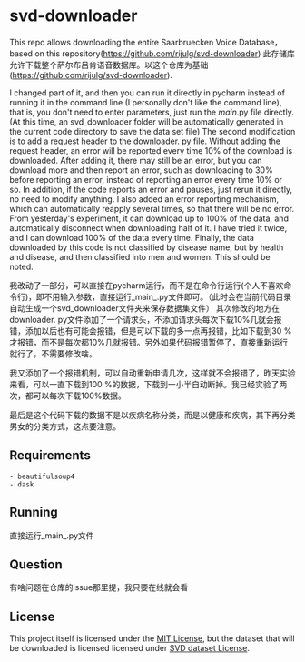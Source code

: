 # svd-downloader

This repo allows downloading the entire Saarbruecken Voice Database，based on this repository(https://github.com/rijulg/svd-downloader)
此存储库允许下载整个萨尔布吕肯语音数据库。以这个仓库为基础 (https://github.com/rijulg/svd-downloader).


I changed part of it, and then you can run it directly in pycharm instead of running it in the command line (I personally don't like the command line), that is, you don't need to enter parameters, just run the _main_.py file directly. (At this time, an svd_downloader folder will be automatically generated in the current code directory to save the data set file)
The second modification is to add a request header to the downloader.
py file. Without adding the request header, an error will be reported every time 10% of the download is downloaded. After adding it, there may still be an error, but you can download more and then report an error, such as downloading to 30% before reporting an error, instead of reporting an error every time 10% or so. In addition, if the code reports an error and pauses, just rerun it directly, no need to modify anything.
I also added an error reporting mechanism, which can automatically reapply several times, so that there will be no error. From yesterday's experiment, it can download up to 100% of the data, and automatically disconnect when downloading half of it. I have tried it twice, and I can download 100% of the data every time.
Finally, the data downloaded by this code is not classified by disease name, but by health and disease, and then classified into men and women. This should be noted.

我改动了一部分，可以直接在pycharm运行，而不是在命令行运行(个人不喜欢命令行)，即不用输入参数，直接运行_main_.py文件即可。（此时会在当前代码目录自动生成一个svd_downloader文件夹来保存数据集文件）
其次修改的地方在downloader. py文件添加了一个请求头，不添加请求头每次下载10%几就会报错，添加以后也有可能会报错，但是可以下载的多一点再报错，比如下载到30
%才报错，而不是每次都10%几就报错。另外如果代码报错暂停了，直接重新运行就行了，不需要修改啥。




我又添加了一个报错机制，可以自动重新申请几次，这样就不会报错了，昨天实验来看，可以一直下载到100 %的数据，下载到一小半自动断掉。我已经实验了两次，都可以每次下载100%数据。

最后是这个代码下载的数据不是以疾病名称分类，而是以健康和疾病，其下再分类男女的分类方式，这点要注意。
## Requirements

    - beautifulsoup4
    - dask

## Running
直接运行_main_.py文件

## Question
有啥问题在仓库的issue那里提，我只要在线就会看

## License

This project itself is licensed under the [MIT License](./LICENSE), but the dataset that will be downloaded is licensed licensed under [SVD dataset License](LICENSE).
